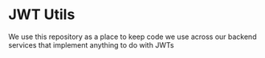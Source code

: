 # JWT Utils

We use this repository as a place to keep code we use across our backend services that implement anything to do with JWTs
